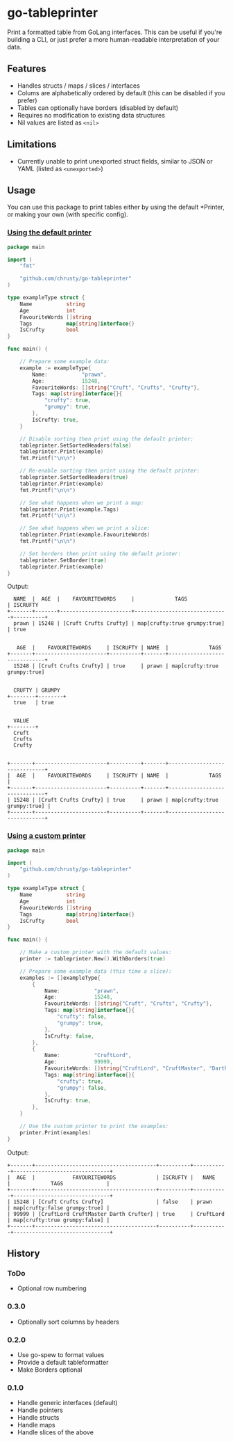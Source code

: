 # go-tableprinter
Print a formatted table from GoLang interfaces. This can be useful if you're building a CLI, or just prefer a more human-readable interpretation of your data.

## Features
* Handles structs / maps / slices / interfaces
* Colums are alphabetically ordered by default (this can be disabled if you prefer)
* Tables can optionally have borders (disabled by default)
* Requires no modification to existing data structures
* Nil values are listed as `<nil>`

## Limitations
* Currently unable to print unexported struct fields, similar to JSON or YAML (listed as `<unexported>`)

## Usage

You can use this package to print tables either by using the default *Printer, or making your own (with specific config).

### [Using the default printer](examples/default)
```go
package main

import (
	"fmt"

	"github.com/chrusty/go-tableprinter"
)

type exampleType struct {
	Name           string
	Age            int
	FavouriteWords []string
	Tags           map[string]interface{}
	IsCrufty       bool
}

func main() {

	// Prepare some example data:
	example := exampleType{
		Name:           "prawn",
		Age:            15248,
		FavouriteWords: []string{"Cruft", "Crufts", "Crufty"},
		Tags: map[string]interface{}{
			"crufty": true,
			"grumpy": true,
		},
		IsCrufty: true,
	}

	// Disable sorting then print using the default printer:
	tableprinter.SetSortedHeaders(false)
	tableprinter.Print(example)
	fmt.Printf("\n\n")

	// Re-enable sorting then print using the default printer:
	tableprinter.SetSortedHeaders(true)
	tableprinter.Print(example)
	fmt.Printf("\n\n")

	// See what happens when we print a map:
	tableprinter.Print(example.Tags)
	fmt.Printf("\n\n")

	// See what happens when we print a slice:
	tableprinter.Print(example.FavouriteWords)
	fmt.Printf("\n\n")

	// Set borders then print using the default printer:
	tableprinter.SetBorder(true)
	tableprinter.Print(example)
}
```
Output:
```
  NAME  |  AGE  |    FAVOURITEWORDS     |             TAGS             | ISCRUFTY
+-------+-------+-----------------------+------------------------------+----------+
  prawn | 15248 | [Cruft Crufts Crufty] | map[crufty:true grumpy:true] | true


   AGE  |    FAVOURITEWORDS     | ISCRUFTY | NAME  |             TAGS
+-------+-----------------------+----------+-------+------------------------------+
  15248 | [Cruft Crufts Crufty] | true     | prawn | map[crufty:true grumpy:true]


  CRUFTY | GRUMPY
+--------+--------+
  true   | true


  VALUE
+--------+
  Cruft
  Crufts
  Crufty


+-------+-----------------------+----------+-------+------------------------------+
|  AGE  |    FAVOURITEWORDS     | ISCRUFTY | NAME  |             TAGS             |
+-------+-----------------------+----------+-------+------------------------------+
| 15248 | [Cruft Crufts Crufty] | true     | prawn | map[crufty:true grumpy:true] |
+-------+-----------------------+----------+-------+------------------------------+
```

### [Using a custom printer](examples/custom)
```go
package main

import (
	"github.com/chrusty/go-tableprinter"
)

type exampleType struct {
	Name           string
	Age            int
	FavouriteWords []string
	Tags           map[string]interface{}
	IsCrufty       bool
}

func main() {

	// Make a custom printer with the default values:
	printer := tableprinter.New().WithBorders(true)

	// Prepare some example data (this time a slice):
	examples := []exampleType{
		{
			Name:           "prawn",
			Age:            15248,
			FavouriteWords: []string{"Cruft", "Crufts", "Crufty"},
			Tags: map[string]interface{}{
				"crufty": false,
				"grumpy": true,
			},
			IsCrufty: false,
		},
		{
			Name:           "CruftLord",
			Age:            99999,
			FavouriteWords: []string{"CruftLord", "CruftMaster", "Darth Crufter"},
			Tags: map[string]interface{}{
				"crufty": true,
				"grumpy": false,
			},
			IsCrufty: true,
		},
	}

	// Use the custom printer to print the examples:
	printer.Print(examples)
}
```
Output:
```
+-------+---------------------------------------+----------+-----------+-------------------------------+
|  AGE  |            FAVOURITEWORDS             | ISCRUFTY |   NAME    |             TAGS              |
+-------+---------------------------------------+----------+-----------+-------------------------------+
| 15248 | [Cruft Crufts Crufty]                 | false    | prawn     | map[crufty:false grumpy:true] |
| 99999 | [CruftLord CruftMaster Darth Crufter] | true     | CruftLord | map[crufty:true grumpy:false] |
+-------+---------------------------------------+----------+-----------+-------------------------------+
```





## History

### ToDo
* Optional row numbering

### 0.3.0
* Optionally sort columns by headers

### 0.2.0
* Use go-spew to format values
* Provide a default tableformatter
* Make Borders optional

### 0.1.0
* Handle generic interfaces (default)
* Handle pointers
* Handle structs
* Handle maps
* Handle slices of the above
